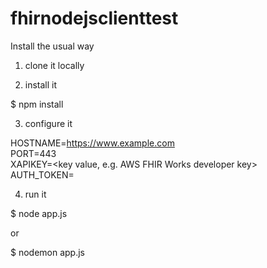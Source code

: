 # fhirnodejsclienttest

Install the usual way

1) clone it locally

2) install it

$ npm install

3) configure it

HOSTNAME=https://www.example.com<br>
PORT=443<br>
XAPIKEY=<key value, e.g. AWS FHIR Works developer key><br>
AUTH_TOKEN=<oauth token><br>

4) run it

$ node app.js

or 

$ nodemon app.js